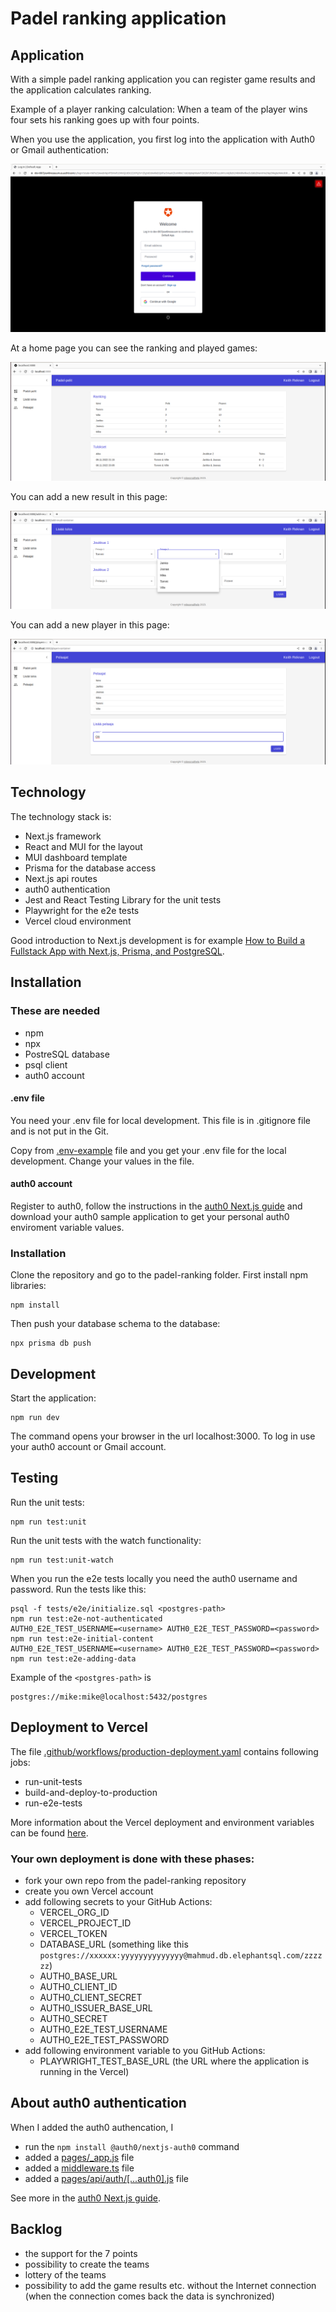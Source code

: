 # Padel ranking application

## Application

With a simple padel ranking application you can register game results and the application calculates ranking. 

Example of a player ranking calculation: When a team of the player wins four sets his ranking goes up with four points.

When you use the application, you first log into the application with Auth0 or Gmail authentication:

![Log in](doc/login.png)

At a home page you can see the ranking and played games:

![Home page](doc/padel-games.png)

You can add a new result in this page:

![Add new result](doc/add-result.png)

You can add a new player in this page:

![Add new player](doc/players.png)

## Technology

The technology stack is:

- Next.js framework
- React and MUI for the layout
- MUI dashboard template
- Prisma for the database access
- Next.js api routes
- auth0 authentication
- Jest and React Testing Library for the unit tests
- Playwright for the e2e tests
- Vercel cloud environment

Good introduction to Next.js development is for example [How to Build a Fullstack App with Next.js, Prisma, and PostgreSQL](https://vercel.com/guides/nextjs-prisma-postgres).

## Installation

### These are needed

- npm
- npx
- PostreSQL database
- psql client
- auth0 account

#### .env file

You need your .env file for local development. This file is in .gitignore file and is not put in the Git.

Copy from [.env-example](.env-example) file and you get your .env file for the local development. Change your values in the file.

#### auth0 account

Register to auth0, follow the instructions in the [auth0 Next.js guide](https://auth0.com/docs/quickstart/webapp/nextjs/01-login) and download your auth0 sample application to get your personal auth0 enviroment variable values.

### Installation

Clone the repository and go to the padel-ranking folder. First install npm libraries:

```
npm install
```

Then push your database schema to the database:

```
npx prisma db push
```

## Development

Start the application:

```
npm run dev
```

The command opens your browser in the url localhost:3000. To log in use your auth0 account or Gmail account. 

## Testing

Run the unit tests:

```
npm run test:unit
```

Run the unit tests with the watch functionality:

```
npm run test:unit-watch
```

When you run the e2e tests locally you need the auth0 username and password. Run the tests like this:

```
psql -f tests/e2e/initialize.sql <postgres-path>
npm run test:e2e-not-authenticated
AUTH0_E2E_TEST_USERNAME=<username> AUTH0_E2E_TEST_PASSWORD=<password> npm run test:e2e-initial-content
AUTH0_E2E_TEST_USERNAME=<username> AUTH0_E2E_TEST_PASSWORD=<password> npm run test:e2e-adding-data
```

Example of the `<postgres-path>` is

```
postgres://mike:mike@localhost:5432/postgres
```

## Deployment to Vercel

The file [.github/workflows/production-deployment.yaml](.github/workflows/production-deployment.yaml) contains following jobs:

- run-unit-tests
- build-and-deploy-to-production
- run-e2e-tests

More information about the Vercel deployment and environment variables can be found [here](https://vercel.com/guides/how-can-i-use-github-actions-with-vercel).

### Your own deployment is done with these phases:

- fork your own repo from the padel-ranking repository
- create you own Vercel account
- add following secrets to your GitHub Actions:
  - VERCEL_ORG_ID
  - VERCEL_PROJECT_ID
  - VERCEL_TOKEN
  - DATABASE_URL (something like this `postgres://xxxxxx:yyyyyyyyyyyyyy@mahmud.db.elephantsql.com/zzzzzz`)
  - AUTH0_BASE_URL
  - AUTH0_CLIENT_ID
  - AUTH0_CLIENT_SECRET
  - AUTH0_ISSUER_BASE_URL
  - AUTH0_SECRET
  - AUTH0_E2E_TEST_USERNAME
  - AUTH0_E2E_TEST_PASSWORD 
- add following environment variable to you GitHub Actions:
  - PLAYWRIGHT_TEST_BASE_URL (the URL where the application is running in the Vercel)

## About auth0 authentication

When I added the auth0 authencation, I

- run the `npm install @auth0/nextjs-auth0` command
- added a [pages/_app.js](pages/_app.js) file
- added a [middleware.ts](middleware.ts) file
- added a [pages/api/auth/[...auth0].js](pages/api/auth/[...auth0].js) file

See more in the [auth0 Next.js guide](https://auth0.com/docs/quickstart/webapp/nextjs/01-login).

## Backlog
 
 - the support for the 7 points
 - possibility to create the teams
 - lottery of the teams
 - possibility to add the game results etc. without the Internet connection (when the connection comes back the data is synchronized)


